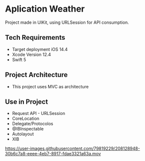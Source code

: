 # Aplication Weather #

Project made in UIKit, using URLSession for API consumption.

## Tech Requirements ###
* Target deployment iOS 14.4
* Xcode Version 12.4
* Swift 5

## Project Architecture ###
* This project uses MVC as architecture

## Use in Project ###
* Request API - URLSession
* CoreLocation
* Delegate/Protocolos
* @IBInspectable
* Autolayout
* XIB  

https://user-images.githubusercontent.com/79819229/208128948-30b6c7a8-eeee-4eb7-8917-fdae3321a63a.mov

